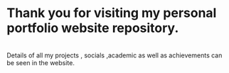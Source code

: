 # Thank you for visiting my personal portfolio website repository.<br>
<br>
Details of all my projects , socials ,academic as well as achievements can be seen in the website.
